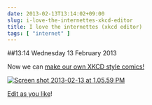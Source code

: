 ```yaml
---
date: 2013-02-13T13:14:02+09:00
slug: i-love-the-internettes-xkcd-editor
title: I love the internettes (xkcd editor)
tags: [ "internet" ]
---
```


##13:14 Wednesday 13 February 2013

Now we can [make our own XKCD style comics!](http://cmx.io/edit/)

[![Screen shot 2013-02-13 at 1.05.59 PM](/images/2013/02/Screen-shot-2013-02-13-at-1.05.59-PM.png)](http://cmx.io/#4942165)

[Edit as you like](http://cmx.io/edit/#4942165)!
